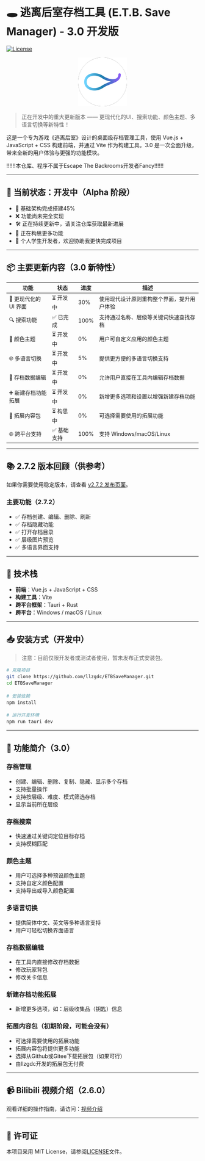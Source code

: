 # 🕳️ 逃离后室存档工具 (E.T.B. Save Manager) - 3.0 开发版

[![License](https://img.shields.io/badge/License-MIT-blue.svg)](LICENSE)

<p align="center">
  <img src="./src-tauri/icons/128x128.png" alt="icon">
</p>

> 正在开发中的重大更新版本 —— 更现代化的UI、搜索功能、颜色主题、多语言切换等新特性！

这是一个专为游戏《逃离后室》设计的桌面级存档管理工具，使用 Vue.js + JavaScript + CSS 构建前端，并通过 Vite 作为构建工具。3.0 是一次全面升级，带来全新的用户体验与更强的功能模块。

‼️‼️‼️本仓库、程序不属于Escape The Backrooms开发者Fancy‼️‼️‼️

---

## 🚧 当前状态：开发中（Alpha 阶段）

- 🔵 基础架构完成搭建45%
- ❌ 功能尚未完全实现
- 🛠️ 正在持续更新中，请关注仓库获取最新进展
- 🧐 正在构思更多功能
- 🤯 个人学生开发者，欢迎协助我更快完成项目

---

## 📦 主要更新内容（3.0 新特性）

| 功能 | 状态 | 进度 |描述 |
|------|------|------|------|
| 🎨 更现代化的 UI 界面 | ⏳ 开发中 | 30% | 使用现代设计原则重构整个界面，提升用户体验 |
| 🔍 搜索功能 | ✅ 已完成 | 100% | 支持通过名称、层级等关键词快速查找存档 |
| 🎨 颜色主题 | ⏳ 开发中 | 0% | 用户可自定义应用的颜色主题 |
| 🌐 多语言切换 | ⏳ 开发中 | 5% |提供更方便的多语言切换支持 |
| 💾 存档数据编辑 | ⏳ 开发中 | 0% | 允许用户直接在工具内编辑存档数据 |
| ➕ 新建存档功能拓展 | ⏳ 开发中 | 0% |新增更多选项和设置以增强新建存档功能 |
| 📄 拓展内容包 | ⏳ 构思中 | 0% | 可选择需要使用的拓展功能 |
| 🌐 跨平台支持 | ✅ 基础支持 | 100% | 支持 Windows/macOS/Linux |

---

## 📚 2.7.2 版本回顾（供参考）

如果你需要使用稳定版本，请查看 [v2.7.2 发布页面](https://github.com/llzgdc/ETBSaveManager)。

### 主要功能（2.7.2）
- ✅ 存档创建、编辑、删除、刷新
- ✅ 存档隐藏功能
- ✅ 打开存档目录
- ✅ 层级图片预览
- ✅ 多语言界面支持

---

## 🧰 技术栈

- **前端**：Vue.js + JavaScript + CSS
- **构建工具**：Vite
- **跨平台框架**：Tauri + Rust
- **跨平台**：Windows / macOS / Linux

---

## 📥 安装方式（开发中）

> 注意：目前仅限开发者或测试者使用，暂未发布正式安装包。

```bash
# 克隆项目
git clone https://github.com/llzgdc/ETBSaveManager.git
cd ETBSaveManager

# 安装依赖
npm install

# 运行开发环境
npm run tauri dev
```

---

## 📖 功能简介（3.0）
### 存档管理
- 创建、编辑、删除、复制、隐藏、显示多个存档
- 支持批量操作
- 支持按层级、难度、模式筛选存档
- 显示当前所在层级

### 存档搜索
- 快速通过关键词定位目标存档
- 支持模糊匹配

### 颜色主题
- 用户可选择多种预设颜色主题
- 支持自定义颜色配置
- 支持导出或导入颜色配置

### 多语言切换
- 提供简体中文、英文等多种语言支持
- 用户可轻松切换界面语言

### 存档数据编辑
- 在工具内直接修改存档数据
- 修改玩家背包
- 修改关卡信息

### 新建存档功能拓展
- 新增更多选项，如：层级收集品（钥匙）信息

### 拓展内容包（初期阶段，可能会没有）
- 可选择需要使用的拓展功能
- 拓展内容包将提供更多功能
- 选择从Github或Gitee下载拓展包（如果可行）
- 由llzgdc开发的拓展包无付费

---

## 📹 Bilibili 视频介绍（2.6.0）
观看详细的操作指南，请访问：[视频介绍](https://www.bilibili.com/video/BV1L3yeYzEfi)

---

## 📄 许可证
本项目采用 MIT License，请参阅[LICENSE](https://github.com/llzgdc/ETBSaveManager/blob/master/LICENSE)文件。